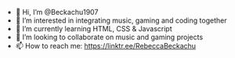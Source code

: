 - 👋 Hi, I’m @Beckachu1907
- 👀 I’m interested in integrating music, gaming and coding together
- 🌱 I’m currently learning HTML, CSS & Javascript
- 💞️ I’m looking to collaborate on music and gaming projects
- 📫 How to reach me: https://linktr.ee/RebeccaBeckachu

<!---
Beckachu1907/Beckachu1907 is a ✨ special ✨ repository because its `README.md` (this file) appears on your GitHub profile.
You can click the Preview link to take a look at your changes.
--->
